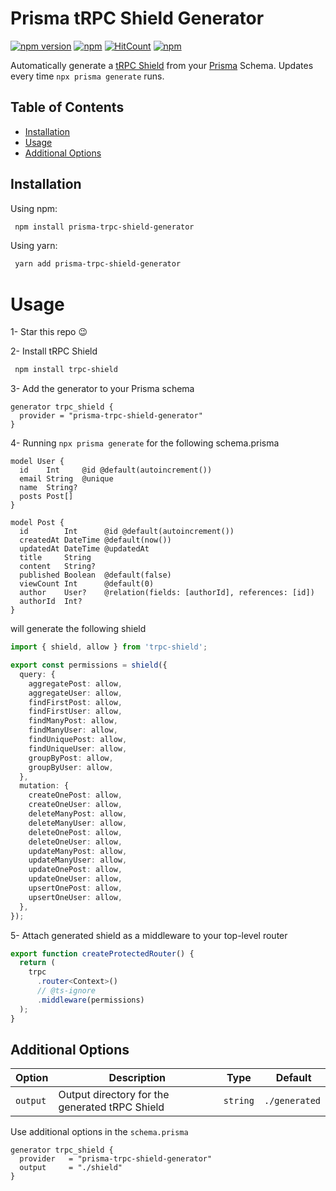 # Prisma tRPC Shield Generator

[![npm version](https://badge.fury.io/js/prisma-trpc-shield-generator.svg)](https://badge.fury.io/js/prisma-trpc-shield-generator)
[![npm](https://img.shields.io/npm/dt/prisma-trpc-shield-generator.svg)](https://www.npmjs.com/package/prisma-trpc-shield-generator)
[![HitCount](https://hits.dwyl.com/omar-dulaimi/prisma-trpc-shield-generator.svg?style=flat)](http://hits.dwyl.com/omar-dulaimi/prisma-trpc-shield-generator)
[![npm](https://img.shields.io/npm/l/prisma-trpc-shield-generator.svg)](LICENSE)

Automatically generate a [tRPC Shield](https://github.com/omar-dulaimi/trpc-shield) from your [Prisma](https://github.com/prisma/prisma) Schema. Updates every time `npx prisma generate` runs.

## Table of Contents

- [Installation](#installing)
- [Usage](#usage)
- [Additional Options](#additional-options)

## Installation

Using npm:

```bash
 npm install prisma-trpc-shield-generator
```

Using yarn:

```bash
 yarn add prisma-trpc-shield-generator
```

# Usage

1- Star this repo 😉

2- Install tRPC Shield

```bash
 npm install trpc-shield
```

3- Add the generator to your Prisma schema

```prisma
generator trpc_shield {
  provider = "prisma-trpc-shield-generator"
}
```

4- Running `npx prisma generate` for the following schema.prisma

```prisma
model User {
  id    Int     @id @default(autoincrement())
  email String  @unique
  name  String?
  posts Post[]
}

model Post {
  id        Int      @id @default(autoincrement())
  createdAt DateTime @default(now())
  updatedAt DateTime @updatedAt
  title     String
  content   String?
  published Boolean  @default(false)
  viewCount Int      @default(0)
  author    User?    @relation(fields: [authorId], references: [id])
  authorId  Int?
}
```

will generate the following shield

```ts
import { shield, allow } from 'trpc-shield';

export const permissions = shield({
  query: {
    aggregatePost: allow,
    aggregateUser: allow,
    findFirstPost: allow,
    findFirstUser: allow,
    findManyPost: allow,
    findManyUser: allow,
    findUniquePost: allow,
    findUniqueUser: allow,
    groupByPost: allow,
    groupByUser: allow,
  },
  mutation: {
    createOnePost: allow,
    createOneUser: allow,
    deleteManyPost: allow,
    deleteManyUser: allow,
    deleteOnePost: allow,
    deleteOneUser: allow,
    updateManyPost: allow,
    updateManyUser: allow,
    updateOnePost: allow,
    updateOneUser: allow,
    upsertOnePost: allow,
    upsertOneUser: allow,
  },
});
```

5- Attach generated shield as a middleware to your top-level router

```ts
export function createProtectedRouter() {
  return (
    trpc
      .router<Context>()
      // @ts-ignore
      .middleware(permissions)
  );
}
```

## Additional Options

| Option   |  Description                                   | Type     |  Default      |
| -------- | ---------------------------------------------- | -------- | ------------- |
| `output` | Output directory for the generated tRPC Shield | `string` | `./generated` |

Use additional options in the `schema.prisma`

```prisma
generator trpc_shield {
  provider   = "prisma-trpc-shield-generator"
  output     = "./shield"
}
```
